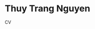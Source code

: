 <!DOCTYPE html>
<html>
<body>

<h1>Thuy Trang Nguyen </h1>
<p>CV <a href="https://thuytrang-nguyen.github.io/files/CV_thuytrangngu.pdf"></a>  </p>

</body>
</html>
